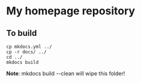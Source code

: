 # My homepage repository

## To build

```
cp mkdocs.yml ../
cp -r docs/ ../
cd ../
mkdocs build
```

**Note**: mkdocs build --clean will wipe this folder!
